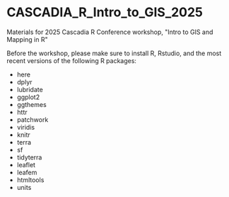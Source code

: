 # CASCADIA_R_Intro_to_GIS_2025

Materials for 2025 Cascadia R Conference workshop, "Intro to GIS and Mapping in R"

Before the workshop, please make sure to install R, Rstudio, and the most recent versions of the following R packages:   
- here  
- dplyr  
- lubridate  
- ggplot2  
- ggthemes  
- httr  
- patchwork  
- viridis  
- knitr  
- terra  
- sf  
- tidyterra  
- leaflet  
- leafem  
- htmltools  
- units
